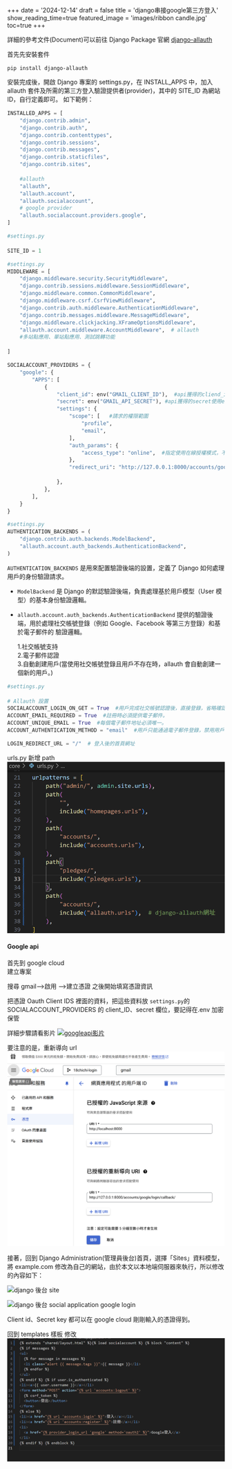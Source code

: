 +++
date = '2024-12-14'
draft = false
title = 'django串接google第三方登入'
show_reading_time=true
featured_image = 'images/ribbon candle.jpg'
toc=true
+++

詳細的參考文件(Document)可以前往 Django Package 官網
[django-allauth](https://docs.allauth.org/en/dev/socialaccount/providers/google.html)

首先先安裝套件

```terminal
pip install django-allauth
```

<!--more-->

安裝完成後，開啟 Django 專案的 settings.py，在 INSTALL_APPS 中，加入 allauth 套件及所需的第三方登入驗證提供者(provider)，其中的 SITE_ID 為網站 ID，自行定義即可。
如下範例：

```py
INSTALLED_APPS = [
    "django.contrib.admin",
    "django.contrib.auth",
    "django.contrib.contenttypes",
    "django.contrib.sessions",
    "django.contrib.messages",
    "django.contrib.staticfiles",
    "django.contrib.sites",

    #allauth
    "allauth",
    "allauth.account",
    "allauth.socialaccount",
    # google provider
    "allauth.socialaccount.providers.google",
]
```

```py
#settings.py

SITE_ID = 1

```

```py
#settings.py
MIDDLEWARE = [
    "django.middleware.security.SecurityMiddleware",
    "django.contrib.sessions.middleware.SessionMiddleware",
    "django.middleware.common.CommonMiddleware",
    "django.middleware.csrf.CsrfViewMiddleware",
    "django.contrib.auth.middleware.AuthenticationMiddleware",
    "django.contrib.messages.middleware.MessageMiddleware",
    "django.middleware.clickjacking.XFrameOptionsMiddleware",
    "allauth.account.middleware.AccountMiddleware",  # allauth
    #多站點應用、單站點應用、測試跳轉功能

]
```

```py
SOCIALACCOUNT_PROVIDERS = {
    "google": {
        "APPS": [
            {
                "client_id": env("GMAIL_CLIENT_ID"),  #api獲得的cliend_id使用env保管
                "secret": env("GMAIL_API_SECRET"), #api獲得的secret使用env保管
                "settings": {
                    "scope": [   #請求的權限範圍
                        "profile",
                        "email",
                    ],
                    "auth_params": {
                        "access_type": "online",  #指定使用在線授權模式，不涉及離線（即不需要刷新令牌）。
                    },
                    "redirect_uri": "http://127.0.0.1:8000/accounts/google/login/callback/",  #當 Google 完成驗證後，重定向回應用的 URL。

                },
            },
        ],
    }
}

```

```py
#settings.py
AUTHENTICATION_BACKENDS = (
    "django.contrib.auth.backends.ModelBackend",
    "allauth.account.auth_backends.AuthenticationBackend",
)
```

`AUTHENTICATION_BACKENDS` 是用來配置驗證後端的設置，定義了 Django 如何處理用戶的身份驗證請求。

- `ModelBackend` 是 Django 的默認驗證後端，負責處理基於用戶模型（User 模型）的基本身份驗證邏輯。

- `allauth.account.auth_backends.AuthenticationBackend` 提供的驗證後端，用於處理社交帳號登錄（例如 Google、Facebook 等第三方登錄）和基於電子郵件的
  驗證邏輯。

  1.社交帳號支持  
  2.電子郵件認證  
  3.自動創建用戶(當使用社交帳號登錄且用戶不存在時，allauth 會自動創建一個新的用戶。)

```py
#settings.py

# Allauth 設置
SOCIALACCOUNT_LOGIN_ON_GET = True  #用戶完成社交帳號認證後，直接登錄，省略確認頁面。
ACCOUNT_EMAIL_REQUIRED = True  #註冊時必須提供電子郵件。
ACCOUNT_UNIQUE_EMAIL = True  #每個電子郵件地址必須唯一。
ACCOUNT_AUTHENTICATION_METHOD = "email"  #用戶只能通過電子郵件登錄，禁用用戶名登錄。
```

```py
LOGIN_REDIRECT_URL = "/"  # 登入後的首頁網址
```

urls.py 新增 path
![path](path.png)

#### Google api

首先到 google cloud  
建立專案

搜尋 gmail-->啟用 -->建立憑證
之後開始填寫憑證資訊

把憑證 Oauth Client IDS 裡面的資料，把這些資料放 `settings.py`的 SOCIALACCOUNT_PROVIDERS 的 client_ID、secret 欄位，要記得在.env 加密保管

詳細步驟請看影片
[![googleapi影片](https://img.youtube.com/vi/LyDdfO6o_G4/0.jpg)](https://youtu.be/LyDdfO6o_G4?si=y9YVgIeLSSSvmHab)

要注意的是，重新導向 url
![導回路徑](編輯url.png)

接著，回到 Django Administration(管理員後台)首頁，選擇「Sites」資料模型，將 example.com 修改為自己的網站，由於本文以本地端伺服器來執行，所以修改的內容如下：

![django 後台 site ](https://blogger.googleusercontent.com/img/b/R29vZ2xl/AVvXsEjYforCKVncIh1L6Ijb0ilz36FdGE9TMTITktDwnT5Yl-Hos5xkKr_RB-Wzmyei-kbLOowApc1xA8h49yAEMTr0vj59nK8u5QD0ASf8_RPYgfzUXkZ2cNaB4HnyBEPdLDhzS_LjUmU3bJre/s1600/django_allauth.PNG)

![django 後台 social application google login](https://blogger.googleusercontent.com/img/b/R29vZ2xl/AVvXsEhu9EImEGa2sd8ovon2FP9MxKKqW8rjsqd0gQZYgsupHWgXPfJ3JlJwmyCzuHkDf2YG_3YYcGY46o19L33kE89Lbf-9RAutOpAnlGZgkLXBTXd0p0jwK6d6qbERk4Akr1fYDm1_CCGFNnRJ/s1600/django_allauth_google.PNG)

Client id、Secret key 都可以在 google cloud 剛剛輸入的憑證得到。

回到 templates 樣板 修改
![templates](templates.png)
